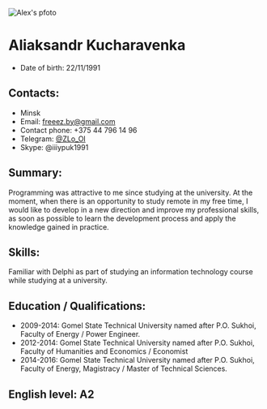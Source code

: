 ![Alex's pfoto](https://sun9-43.userapi.com/impf/PSaKeMlzxVu9Xt1hGDXM_QUzWC8b8VsjAf33Aw/SKbHcy3_FDA.jpg?size=2560x1713&quality=96&sign=c96d778151288850c42afe3e690229d6&type=album)

# Aliaksandr Kucharavenka
 - Date of birth: 22/11/1991
## Contacts:    
 * Minsk
 * Email: freeez.by@gmail.com
 * Contact phone: +375 44 796 14 96
 * Telegram: [@ZLo_OI](https://t.me/ZLo_OI)
 * Skype: @iiiypuk1991
## Summary: 
Programming was attractive to me since studying at the university. At the moment, when there is an opportunity to study remote in my free time, I would like to develop in a new direction and improve my professional skills, as soon as possible to learn the development process and apply the knowledge gained in practice.
## Skills: 
Familiar with Delphi as part of studying an information technology course while studying at a university.
## Education / Qualifications: 
 + 2009-2014: Gomel State Technical University named after P.O. Sukhoi, Faculty of Energy / Power Engineer.
 + 2012-2014: Gomel State Technical University named after P.O. Sukhoi, Faculty of Humanities and Economics / Economist
 + 2014-2016: Gomel State Technical University named after P.O. Sukhoi, Faculty of Energy, Magistracy / Master of Technical Sciences.
## English level: A2